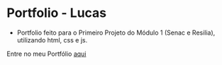 # Portfolio - Lucas
- Portfolio feito para o Primeiro Projeto do Módulo 1 (Senac e Resilia), utilizando html, css e js.

Entre no meu Portfólio [aqui](https://luckbm.github.io/Port-Lucas/)

